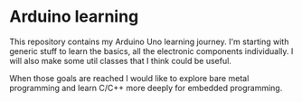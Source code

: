 # Arduino learning

This repository contains my Arduino Uno learning journey. I'm starting with generic stuff to learn the basics, all the electronic components individually. I will also make some util classes that I think could be useful.

When those goals are reached I would like to explore bare metal programming and learn C/C++ more deeply for embedded programming.
